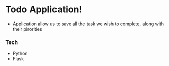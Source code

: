 # Todo Application!

  - Application allow us to save all the task we wish to complete, along with their pirorities
  
### Tech


* Python 
* Flask

